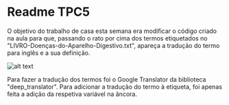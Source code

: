 # Readme TPC5
O objetivo do trabalho de casa esta semana era modificar o código criado na aula para que, passando o rato por cima dos termos etiquetados no "LIVRO-Doenças-do-Aparelho-Digestivo.txt", apareça a tradução do termo para inglês e a sua definição.

![alt text](<Captura de ecrã 2024-03-18 105159-1.png>)

Para fazer a tradução dos termos foi o Google Translator da biblioteca "deep_translator". Para adicionar a tradução do termo à etiqueta, foi apenas feita a adição da respetiva variável na âncora.
